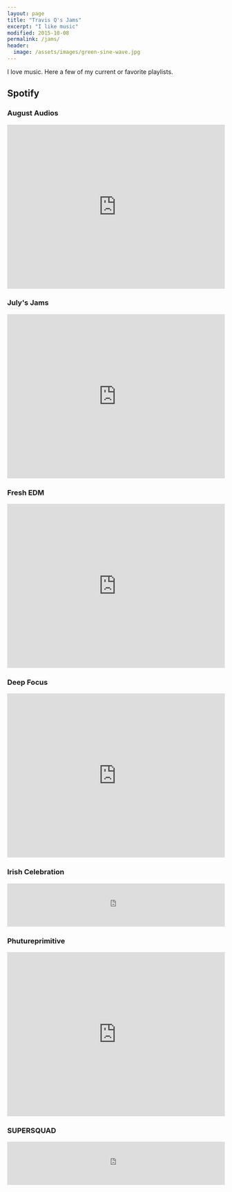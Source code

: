 ```yaml
---
layout: page
title: "Travis Q's Jams"
excerpt: "I like music"
modified: 2015-10-08
permalink: /jams/
header:
  image: /assets/images/green-sine-wave.jpg
---
```


I love music. Here a few of my current or favorite playlists.


## Spotify

### August Audios
<iframe src="https://open.spotify.com/embed/user/tquinnelly/playlist/0yfr1Tci1ljaI93EYHZVDo" width="100%" height="380" frameborder="0" allowtransparency="true"></iframe>

### July's Jams
<iframe src="https://open.spotify.com/embed/user/tquinnelly/playlist/676ihoBeiaBImrWMGoBTI3" width="100%" height="380" frameborder="0" allowtransparency="true"></iframe>

### Fresh EDM
<iframe src="https://embed.spotify.com/?uri=spotify%3Auser%3Aspotify%3Aplaylist%3A04MJzJlzOoy5bTytJwDsVL" width="100%" height="380" frameborder="0" allowtransparency="true"></iframe>

### Deep Focus
<iframe src="https://embed.spotify.com/?uri=spotify%3Auser%3Aspotify%3Aplaylist%3A2ujjMpFriZ2nayLmrD1Jgl" width="100%" height="380" frameborder="0" allowtransparency="true"></iframe>

### Irish Celebration
<iframe src="https://embed.spotify.com/?uri=spotify%3Aalbum%3A6mJZhsFmCN0nJcn50H87H9" width="100%" height="100" frameborder="0" allowtransparency="true"></iframe>

### Phutureprimitive
<iframe src="https://embed.spotify.com/?uri=spotify%3Aartist%3A7dSn0mEhOoCO7TA8biZRq6" width="100%" height="380" frameborder="0" allowtransparency="true"></iframe>

### SUPERSQUAD
<iframe src="https://embed.spotify.com/?uri=spotify%3Aalbum%3A2Vbv2cYZCNDSuuIJftS7XJ" width="100%" height="100" frameborder="0" allowtransparency="true"></iframe>
